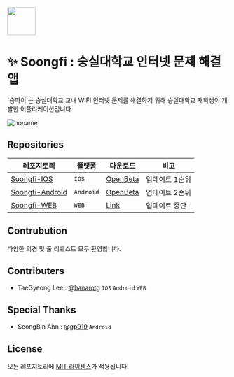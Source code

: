 <img src="https://hanarotg.github.io/others/soongfi/soongfi.png" style="width: 64px; height:64px;" />

# ✨ Soongfi : 숭실대학교 인터넷 문제 해결 앱

'숭파이'는 숭실대학교 교내 WIFI 인터넷 문제를 해결하기 위해
숭실대학교 재학생이 개발한 어플리케이션입니다.

![noname](https://user-images.githubusercontent.com/34812887/217592422-e9dd6c6a-5654-4b03-be64-71a065dd78a6.png)

## Repositories

| 레포지토리                                                    | 플랫폼    | 다운로드                                                                              | 비고           |
| ------------------------------------------------------------- | --------- | ------------------------------------------------------------------------------------- | -------------- |
| [Soongfi-IOS](https://github.com/soongfi/Soongfi-IOS)         | `IOS`     | [OpenBeta](https://testflight.apple.com/join/q2qA4inP)                                | 업데이트 1순위 |
| [Soongfi-Android](https://github.com/soongfi/Soongfi-Android) | `Android` | [OpenBeta](https://play.google.com/store/apps/details?id=com.soongfi.soongfi_android) | 업데이트 2순위 |
| [Soongfi-WEB](https://github.com/soongfi/Soongfi-WEB)         | `WEB`     | [Link](https://soongfi.github.io/Soongfi-WEB/)                                        | 업데이트 중단  |

## Contrubution

다양한 의견 및 풀 리퀘스트 모두 환영합니다.

## Contributers

- TaeGyeong Lee : [@hanarotg](https://github.com/hanarotg) `IOS` `Android` `WEB`

## Special Thanks

- SeongBin Ahn : [@gp919](https://github.com/gp919) `Android`

## License

모든 레포지토리에 [MIT 라이센스](https://opensource.org/licenses/MIT)가 적용됩니다.
